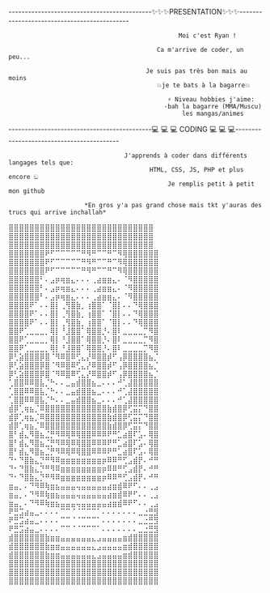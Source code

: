 --------------------------------------------✨✨✨PRESENTATION✨✨✨--------------------------------------------

                                                   Moi c'est Ryan !
                                                                         
                                             Ca m'arrive de coder, un peu...
                                                                   
                                          Je suis pas très bon mais au moins
                                             💥je te bats à la bagarre💥
                                                                    
                                                ⚡️ Niveau hobbies j'aime:
                                               -bah la bagarre (MMA/Muscu)
                                                    les mangas/animes
                                                                       
--------------------------------------------💻 💻 💻  CODING  💻 💻 💻------------------------------------------

                                    J'apprends à coder dans différents langages tels que:
                                           HTML, CSS, JS, PHP et plus encore ඞ
                                                Je remplis petit à petit mon github
                                                
                         *En gros y'a pas grand chose mais tkt y'auras des trucs qui arrive inchallah*                                                                 
 ⣿⣿⣿⣿⣿⣿⣿⣿⣿⣿⣿⣿⣿⣿⣿⣿⣿⣿⣿⣿⣿⣿⣿⣿⣿⣿⣿⣿  ⣿⣿⣿⣿⣿⣿⣿⣿⣿⣿⣿⣿⣿⣿⣿⣿⣿⣿⣿⣿⣿⣿⣿⣿⣿⣿⣿⣿   ⣿⣿⣿⣿⣿⣿⣿⣿⣿⣿⣿⣿⣿⣿⣿⣿⣿⣿⣿⣿⣿⣿⣿⣿⣿⣿⣿⣿  
⣿⣿⣿⣿⣿⣿⣿⠟⠋⠉⠉⠉⠉⠉⠛⠻⠛⠉⠉⠛⠉⠻⢿⣿⣿⣿⣿⣿⣿ ⣿⣿⣿⣿⣿⣿⣿⠟⠋⠉⠉⠉⠉⠉⠛⠻⠛⠉⠉⠛⠉⠻⢿⣿⣿⣿⣿⣿⣿  ⣿⣿⣿⣿⣿⣿⣿⠟⠋⠉⠉⠉⠉⠉⠛⠻⠛⠉⠉⠛⠉⠻⢿⣿⣿⣿⣿⣿⣿ 
⣿⣿⣿⣿⣿⣿⠃⠄⣠⡶⢶⣶⣄⠄⠄⠄⢀⣴⣶⣶⣄⠄⠈⠻⣿⣿⣿⣿⣿ ⣿⣿⣿⣿⣿⣿⠃⠄⣠⡶⢶⣶⣄⠄⠄⠄⢀⣴⣶⣶⣄⠄⠈⠻⣿⣿⣿⣿⣿  ⣿⣿⣿⣿⣿⣿⠃⠄⣠⡶⢶⣶⣄⠄⠄⠄⢀⣴⣶⣶⣄⠄⠈⠻⣿⣿⣿⣿⣿ 
⣿⣿⣿⣿⠟⠁⠄⠄⣿⡇⢀⢻⣿⣷⡀⢰⣿⣿⠁⠈⣿⡇⠄⠄⠙⢿⣿⣿⣿ ⣿⣿⣿⣿⠟⠁⠄⠄⣿⡇⢀⢻⣿⣷⡀⢰⣿⣿⠁⠈⣿⡇⠄⠄⠙⢿⣿⣿⣿  ⣿⣿⣿⣿⠟⠁⠄⠄⣿⡇⢀⢻⣿⣷⡀⢰⣿⣿⠁⠈⣿⡇⠄⠄⠙⢿⣿⣿⣿ 
⣿⣿⠟⢁⣀⣀⣀⡀⢿⡇⠘⣸⣿⣿⠁⢿⣿⣿⡘⠄⣿⠇⣀⣀⣀⣀⡉⠻⣿ ⣿⣿⠟⢁⣀⣀⣀⡀⢿⡇⠘⣸⣿⣿⠁⢿⣿⣿⡘⠄⣿⠇⣀⣀⣀⣀⡉⠻⣿  ⣿⣿⠟⢁⣀⣀⣀⡀⢿⡇⠘⣸⣿⣿⠁⢿⣿⣿⡘⠄⣿⠇⣀⣀⣀⣀⡉⠻⣿ 
⡿⢃⣵⣿⣿⣿⡿⣿⠈⠻⠿⣿⠿⢋⣄⡜⠿⣿⣿⡾⠋⢠⡿⣿⣿⣿⣿⣦⡈ ⡿⢃⣵⣿⣿⣿⡿⣿⠈⠻⠿⣿⠿⢋⣄⡜⠿⣿⣿⡾⠋⢠⡿⣿⣿⣿⣿⣦⡈  ⡿⢃⣵⣿⣿⣿⡿⣿⠈⠻⠿⣿⠿⢋⣄⡜⠿⣿⣿⡾⠋⢠⡿⣿⣿⣿⣿⣦⡈ 
⢁⣿⣿⠿⠿⣿⣧⡈⠓⠄⠄⣀⣤⣾⣿⣿⣦⣀⠄⠄⠄⠚⢁⣼⣿⣿⣿⣿⣿ ⢁⣿⣿⠿⠿⣿⣧⡈⠓⠄⠄⣀⣤⣾⣿⣿⣦⣀⠄⠄⠄⠚⢁⣼⣿⣿⣿⣿⣿  ⢁⣿⣿⠿⠿⣿⣧⡈⠓⠄⠄⣀⣤⣾⣿⣿⣦⣀⠄⠄⠄⠚⢁⣼⣿⣿⣿⣿⣿ 
⣾⡿⢁⢶⣦⡈⠿⣿⣿⣿⣿⣿⣿⣿⣿⣿⣿⣿⣿⣷⣾⣿⡿⢋⣭⡍⠙⣿⣿ ⣾⡿⢁⢶⣦⡈⠿⣿⣿⣿⣿⣿⣿⣿⣿⣿⣿⣿⣿⣷⣾⣿⡿⢋⣭⡍⠙⣿⣿  ⣾⡿⢁⢶⣦⡈⠿⣿⣿⣿⣿⣿⣿⣿⣿⣿⣿⣿⣿⣷⣾⣿⡿⢋⣭⡍⠙⣿⣿ 
⣿⠃⣾⣄⠻⣿⣦⣈⡛⠻⠿⢿⠿⢿⣿⣿⠿⠿⠿⠟⠛⣁⣴⣿⠏⣡⠄⢿⣿ ⣿⠃⣾⣄⠻⣿⣦⣈⡛⠻⠿⢿⠿⢿⣿⣿⠿⠿⠿⠟⠛⣁⣴⣿⠏⣡⠄⢿⣿  ⣿⠃⣾⣄⠻⣿⣦⣈⡛⠻⠿⢿⠿⢿⣿⣿⠿⠿⠿⠟⠛⣁⣴⣿⠏⣡⠄⢿⣿ 
⠙⠂⠙⣿⣷⣄⡙⠛⠻⠿⣶⣶⣶⣶⣶⣶⣶⣶⡶⠿⠿⠛⢋⣠⣾⡟⠄⠚⠛ ⠙⠂⠙⣿⣷⣄⡙⠛⠻⠿⣶⣶⣶⣶⣶⣶⣶⣶⡶⠿⠿⠛⢋⣠⣾⡟⠄⠚⠛  ⠙⠂⠙⣿⣷⣄⡙⠛⠻⠿⣶⣶⣶⣶⣶⣶⣶⣶⡶⠿⠿⠛⢋⣠⣾⡟⠄⠚⠛ 
⣶⣤⡀⠄⠙⠻⠿⢷⣶⣦⣤⣤⣤⢤⣤⣤⣤⣤⣤⣴⣶⣾⠿⠟⠋⠄⠄⢀⣠ ⣶⣤⡀⠄⠙⠻⠿⢷⣶⣦⣤⣤⣤⢤⣤⣤⣤⣤⣤⣴⣶⣾⠿⠟⠋⠄⠄⢀⣠  ⣶⣤⡀⠄⠙⠻⠿⢷⣶⣦⣤⣤⣤⢤⣤⣤⣤⣤⣤⣴⣶⣾⠿⠟⠋⠄⠄⢀⣠ 
⠟⣛⣩⣴⣤⣀⠄⠄⠄⠄⠉⠉⠈⠈⠉⠉⠉⠁⠄⠄⠄⠄⠄⠄⠄⣀⣐⣛⣻ ⠟⣛⣩⣴⣤⣀⠄⠄⠄⠄⠉⠉⠈⠈⠉⠉⠉⠁⠄⠄⠄⠄⠄⠄⠄⣀⣐⣛⣻  ⠟⣛⣩⣴⣤⣀⠄⠄⠄⠄⠉⠉⠈⠈⠉⠉⠉⠁⠄⠄⠄⠄⠄⠄⠄⣀⣐⣛⣻ 
⣾⣿⣿⣿⣿⣿⣿⣷⣶⣶⣤⣤⣤⣤⣤⣤⣄⣠⣤⣤⣤⣤⣶⣾⣿⣿⣿⣿⣿ ⣾⣿⣿⣿⣿⣿⣿⣷⣶⣶⣤⣤⣤⣤⣤⣤⣄⣠⣤⣤⣤⣤⣶⣾⣿⣿⣿⣿⣿  ⣾⣿⣿⣿⣿⣿⣿⣷⣶⣶⣤⣤⣤⣤⣤⣤⣄⣠⣤⣤⣤⣤⣶⣾⣿⣿⣿⣿⣿ 
⣿⣿⣿⣿⣿⣿⣿⣿⣿⣿⣿⣿⣿⣿⣿⣿⣿⣿⣿⣿⣿⣿⣿⣿⣿⣿⣿⣿⣿ ⣿⣿⣿⣿⣿⣿⣿⣿⣿⣿⣿⣿⣿⣿⣿⣿⣿⣿⣿⣿⣿⣿⣿⣿⣿⣿⣿⣿⣿  ⣿⣿⣿⣿⣿⣿⣿⣿⣿⣿⣿⣿⣿⣿⣿⣿⣿⣿⣿⣿⣿⣿⣿⣿⣿⣿⣿⣿⣿ 
